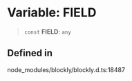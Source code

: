 # Variable: FIELD

> `const` **FIELD**: `any`

## Defined in

node_modules/blockly/blockly.d.ts:18487
